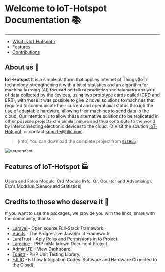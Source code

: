 # Welcome to IoT-Hotspot Documentation 📚
---

- [What is IoT Hotspot ?](#overview)
- [Features](#features)
- [Contributions](#credits)

<a name="overview"></a>
## About us 👻

**IoT-Hotspot** It is a simple platform that applies Internet of Things (IoT) technology, strengthening it with a bit of statistics and an algorithm for machine learning (AI) focused on failure prediction and telemetry analysis of data collected by the devices, using two prototype cards called (CRD and ERB), with these it was possible to give 2 novel solutions to machines that required to communicate their current and operational status through the use of adaptable hardware, allowing their machines to send data to the cloud, Our intention is to allow these alternative solutions to be replicated in other possible projects of a similar nature and thus contribute to the world by interconnecting electronic devices to the cloud. 😏 Visit the solution [IoT-Hotspot](https://hotspot.fjlic.com), or contact [soporte@fjlic.com](https://github.com/fjlic).

> {info} You can download the complete project from [`GitHub`](https://github.com/fjlic/IoT-Hotspot-Laravel)


![screenshot](https://hotspot.fjlic.com/storage/Images/Hotspot_1.PNG)

<a name="features"></a>
## Features of IoT-Hotspot 🏭

<larecipe-card>
    <larecipe-badge type="success" circle class="mr-2" icon="fa fa-user-astronaut"></larecipe-badge> Users and Roles Module.
    <larecipe-progress type="info" :value="100"></larecipe-progress>
</larecipe-card>

<larecipe-card>
    <larecipe-badge type="warning" circle class="mr-2" icon="fa fa-space-shuttle"></larecipe-badge> Crd Module (Nfc, Qr, Counter and Advertising).
    <larecipe-progress :striped="true" :animated="true" type="info" :value="100"></larecipe-progress>
</larecipe-card>

<larecipe-card>
    <larecipe-badge type="danger" circle class="mr-2" icon="fa fa-rocket"></larecipe-badge> Erb's Modulus (Sensor and Statistics).
    <larecipe-progress :striped="true" :animated="true" type="info" :value="100"></larecipe-progress>
</larecipe-card>

<a name="credits"></a>
## Credits to those who deserve it 👏

If you want to use the packages, we provide you with the links, share with the community, thanks:

+ [Laravel](https://laravel.com) - Open source Full-Stack Framework.
+ [VueJs](https://vuejs.org) - The Progressive JavaScript Framework.
+ [LaraTrust](https://laratrust.santigarcor.me) - Aply Roles and Permissions in to Project.
+ [Larecipe](https://larecipe.binarytorch.com.my) - PHP mMarkdown Document Project.
+ [AdminLTE](https://adminlte.io/themes/v3/) - View Dashboard.
+ [Toastr](https://codeseven.github.io/toastr) - PHP Unit Testing Library.
+ [FJLIC](https://fjlic.com) - FJ Low Integration Codes (Software and Hardware Conected to the Cloud).


<larecipe-newsletter></larecipe-newsletter>